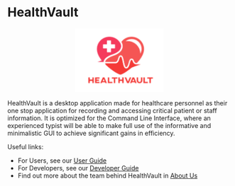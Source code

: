 # HealthVault

<p align="center">
<img src="images/HealthVaultLogo.png" width = "200">
</p>

HealthVault is a desktop application made for healthcare personnel as their one stop application for recording and accessing critical patient or staff information. It is optimized for the Command Line Interface, where an experienced typist will be able to make full use of the informative and minimalistic GUI to achieve significant gains in efficiency.

Useful links:
* For Users, see our [User Guide](UserGuide.md)
* For Developers, see our [Developer Guide](DeveloperGuide.md)
* Find out more about the team behind HealthVault in [About Us](AboutUs.md)
